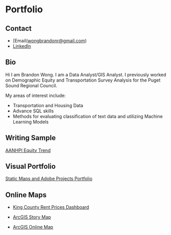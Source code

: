 # Portfolio

## Contact
- [Email(wongbrandonr@gmail.com)
- [LinkedIn](https://www.linkedin.com/in/brandonrileywong/)

## Bio
Hi I am Brandon Wong. I am a Data Analyst/GIS Analyst. I previously worked on Demographic Equity and Transportation Survey Analysis for the Puget Sound Regional Council.

My areas of interest include:

- Transportation and Housing Data
- Advance SQL skills
- Methods for evaluating classification of text data and utilizing Machine Learning Models


## Writing Sample

[AANHPI Equity Trend](https://www.psrc.org/media/8924)

## Visual Portfolio

[Static Maps and Adobe Projects Portfolio](https://drive.google.com/file/d/1BBAhQR4GEZvbKDsnoWq1l4JSS8jNc2HY/view?usp=sharing)

## Online Maps

- [King County Rent Prices Dashboard](https://brandon-wong321.github.io/King-County-Housing-Needs/)

- [ArcGIS Story Map](https://storymaps.arcgis.com/stories/54c2c9f9dd5f47fca78b0324ffe8ca15)

- [ArcGIS Online Map](https://www.arcgis.com/apps/instant/minimalist/index.html?appid=6aa9d2aa47f844759250c6519e953d22&locale=en-us)
